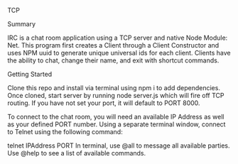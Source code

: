 TCP

Summary

IRC is a chat room application using a TCP server and native Node Module: Net. This program first creates a Client through a Client Constructor and uses NPM uuid to generate unique universal ids for each client. Clients have the ability to chat, change their name, and exit with shortcut commands.

Getting Started

Clone this repo and install via terminal using npm i to add dependencies. Once cloned, start server by running node server.js which will fire off TCP routing. If you have not set your port, it will default to PORT 8000.

To connect to the chat room, you will need an available IP Address as well as your defined PORT number. Using a separate terminal window, connect to Telnet using the following command:

telnet IPAddress PORT
In terminal, use @all to message all available parties. Use @help to see a list of available commands.
